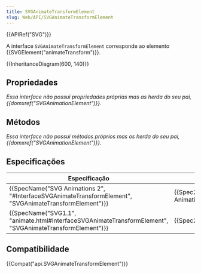 ```yaml
---
title: SVGAnimateTransformElement
slug: Web/API/SVGAnimateTransformElement
---
```

{{APIRef("SVG")}}

A interface `SVGAnimateTransformElement` corresponde ao elemento {{SVGElement("animateTransform")}}.

{{InheritanceDiagram(600, 140)}}

## Propriedades

_Essa interface não possui propriedades próprias mas as herda do seu pai, {{domxref("SVGAnimationElement")}}._

## Métodos

_Essa interface não possui métodos próprios mas os herda do seu pai, {{domxref("SVGAnimationElement")}}._

## Especificações

| Especificação                                                                                                                                | Status                                   | Comentário         |
| -------------------------------------------------------------------------------------------------------------------------------------------- | ---------------------------------------- | ------------------ |
| {{SpecName("SVG Animations 2", "#InterfaceSVGAnimateTransformElement", "SVGAnimateTransformElement")}}     | {{Spec2("SVG Animations 2")}} | No change          |
| {{SpecName("SVG1.1", "animate.html#InterfaceSVGAnimateTransformElement", "SVGAnimateTransformElement")}} | {{Spec2("SVG1.1")}}                 | Initial definition |

## Compatibilidade

{{Compat("api.SVGAnimateTransformElement")}}
